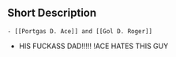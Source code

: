 ## Short Description
	- [[Portgas D. Ace]] and [[Gol D. Roger]]
- HIS FUCKASS DAD!!!!! !ACE HATES THIS GUY